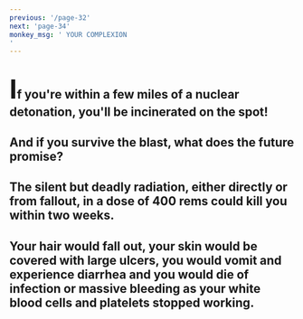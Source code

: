 ```yaml
---
previous: '/page-32'
next: 'page-34'
monkey_msg: ' YOUR COMPLEXION
'
---
```


## <span style="font-size:47px;">I</span>f you're within a few miles of a nuclear detonation, you'll be incinerated on the spot!

## And if you survive the blast, what does the future promise?

## The silent but deadly radiation, either directly or from fallout, in a dose of 400 rems could kill you within two weeks.

## Your hair would fall out, your skin would be covered with large ulcers, you would vomit and experience diarrhea and you would die of infection or massive bleeding as your white blood cells and platelets stopped working.

